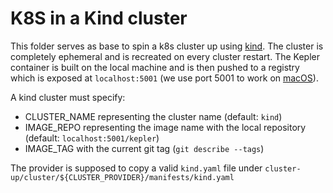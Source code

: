 # K8S in a Kind cluster

This folder serves as base to spin a k8s cluster up using [kind](https://github.com/kubernetes-sigs/kind). The cluster is completely ephemeral and is recreated on every cluster restart. 
The Kepler container is built on the local machine and is then pushed to a registry which is exposed at `localhost:5001` (we use port 5001 to work on [macOS](https://github.com/kubernetes-sigs/kind/pull/2621)). 

A kind cluster must specify:
* CLUSTER_NAME representing the cluster name (default: `kind`)
* IMAGE_REPO representing the image name with the local repository (default: `localhost:5001/kepler`)
* IMAGE_TAG with the current git tag (`git describe --tags`)

The provider is supposed to copy a valid `kind.yaml` file under `cluster-up/cluster/${CLUSTER_PROVIDER}/manifests/kind.yaml`
